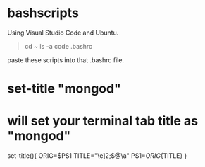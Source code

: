 # bashscripts
Using Visual Studio Code and Ubuntu.
> cd ~
> ls -a
> code .bashrc

paste these scripts into that .bashrc file.

# set-title "mongod"
# will set your terminal tab title as "mongod"
set-title(){
  ORIG=$PS1
  TITLE="\e]2;$@\a"
  PS1=${ORIG}${TITLE}
}